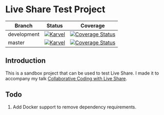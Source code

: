 # Live Share Test Project

|Branch|Status|Coverage|
|---|---|---|
|development|[![Karvel](https://circleci.com/gh/Karvel/liveshare-test-project.svg?style=shield)](https://circleci.com/gh/Karvel/liveshare-test-project)|[![Coverage Status](https://coveralls.io/repos/github/Karvel/liveshare-test-project/badge.svg?branch=master)](https://coveralls.io/github/Karvel/liveshare-test-project)|
|master|[![Karvel](https://circleci.com/gh/Karvel/liveshare-test-project/tree/master.svg?style=shield)](https://circleci.com/gh/Karvel/liveshare-test-project/tree/master)|[![Coverage Status](https://coveralls.io/repos/github/Karvel/liveshare-test-project/badge.svg?branch=master)](https://coveralls.io/github/Karvel/liveshare-test-project?branch=master)|

## Introduction

This is a sandbox project that can be used to test Live Share. I made it to accompany my talk [Collaborative Coding with Live Share](https://docs.google.com/presentation/d/13bKP5-mOAy2Tb2xl9ZBkd-atwEJhl1PYrpHF-kEbOuQ/edit?usp=sharing).

## Todo

1. Add Docker support to remove dependency requirements.
